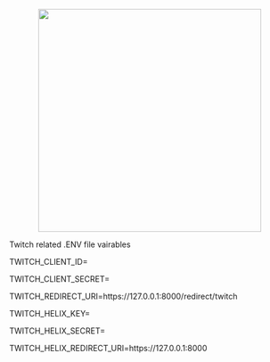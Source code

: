 <p align="center"><a href="https://laravel.com" target="_blank"><img src="https://raw.githubusercontent.com/laravel/art/master/logo-lockup/5%20SVG/2%20CMYK/1%20Full%20Color/laravel-logolockup-cmyk-red.svg" width="400"></a></p>


<p>Twitch related .ENV file vairables</p>

<p>TWITCH_CLIENT_ID=</p>
<p>TWITCH_CLIENT_SECRET=</p>
<p>TWITCH_REDIRECT_URI=https://127.0.0.1:8000/redirect/twitch</p>

<p>TWITCH_HELIX_KEY=</p>
<p>TWITCH_HELIX_SECRET=</p>
<p>TWITCH_HELIX_REDIRECT_URI=https://127.0.0.1:8000</p>